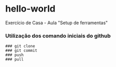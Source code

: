 # hello-world
Exercício de Casa - Aula "Setup de ferramentas"

### Utilização dos comando iniciais do github

    ### git clone
    ### git commit
    ### push
    ### pull
